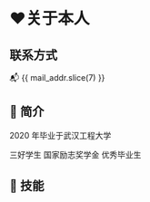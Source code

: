 # ❤️关于本人

## <flat-color-icons-contacts /> 联系方式

<script lang="ts" setup>
import { computed } from 'vue';
import { useI18n } from 'vue-i18n';
const { t } = useI18n();
const mail_addr = computed(() => String(t('nav.mail_addr')).replace('&#64;', '@'));
</script>

<a :href="mail_addr" :title="t('nav.mail')">📬 {{ mail_addr.slice(7) }}</a>

## 📝 简介

2020 年毕业于武汉工程大学

<n-tag class="mr-2" type="success"> 三好学生 </n-tag>
<n-tag class="mr-2" type="warning"> 国家励志奖学金 </n-tag>
<n-tag class="mr-2" type="info"> 优秀毕业生 </n-tag>

## 🔧 技能

<div class="text-center">
  <logos-javascript class="mr-2 text-6xl" />
  <logos-typescript-icon class="mr-2 text-6xl" />
  <logos-nodejs-icon class="mr-2 text-6xl" />
  <logos-vue class="text-6xl" />
</div>

<div class="text-center mt-2">
  <logos-raspberry-pi class="mr-2 text-6xl" />
  <logos-linux-tux class="mr-2 text-6xl" />
  <logos-nginx class="mr-2 text-6xl" />
  <logos-docker-icon class="mr-2 text-6xl" />
  <logos-python class="text-6xl" />
  <logos-php class="mr-2 text-6xl" />
</div>